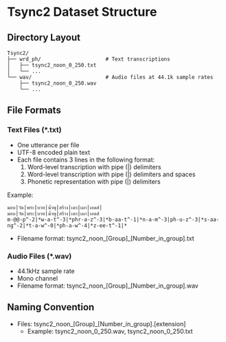 # Tsync2 Dataset Structure

## Directory Layout

```plaintext
Tsync2/
├── wrd_ph/                     # Text transcriptions
│   ├── tsync2_noon_0_250.txt
│   └── ...
└── wav/                        # Audio files at 44.1k sample rates
    ├── tsync2_noon_0_250.wav
    └── ...
```

## File Formats

### Text Files (*.txt)

- One utterance per file
- UTF-8 encoded plain text
- Each file contains 3 lines in the following format:
  1. Word-level transcription with pipe (|) delimiters
  2. Word-level transcription with pipe (|) delimiters and spaces
  3. Phonetic representation with pipe (|) delimiters

Example:

```plaintext
มอบ|วัด|พระ|บาท|น้ำพุ|สร้าง|เตา|เผา|เอดส์|
มอบ|วัด|พระ|บาท|น้ำพุ|สร้าง|เตา|เผา|เอดส์
m-@@-p^-2|*w-a-t^-3|*phr-a-z^-3|*b-aa-t^-1|*n-a-m^-3|ph-u-z^-3|*s-aa-ng^-2|*t-a-w^-0|*ph-a-w^-4|*z-ee-t^-1|*
```

- Filename format: tsync2_noon_[Group]_[Number_in_group].txt

### Audio Files (*.wav)

- 44.1kHz sample rate
- Mono channel
- Filename format: tsync2_noon_[Group]_[Number_in_group].wav

## Naming Convention

- Files: tsync2_noon_[Group]_[Number_in_group].[extension]
  - Example: tsync2_noon_0_250.wav, tsync2_noon_0_250.txt
